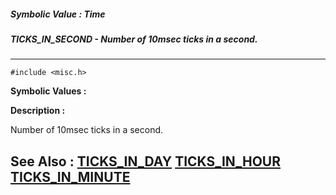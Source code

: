 ##### Symbolic Value : Time
##### TICKS_IN_SECOND - Number of 10msec ticks in a second.
---
```
#include <misc.h>
```

**Symbolic Values :**



**Description :**

Number of 10msec ticks in a second.


**See Also :**
[TICKS_IN_DAY](/domino-c-api-docs/reference/Symb/TICKS_IN_DAY)
[TICKS_IN_HOUR](/domino-c-api-docs/reference/Symb/TICKS_IN_HOUR)
[TICKS_IN_MINUTE](/domino-c-api-docs/reference/Symb/TICKS_IN_MINUTE)
---
